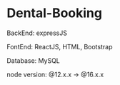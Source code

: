 # Dental-Booking


BackEnd: expressJS

FontEnd: ReactJS, HTML, Bootstrap

Database: MySQL

node version: @12.x.x -> @16.x.x 

